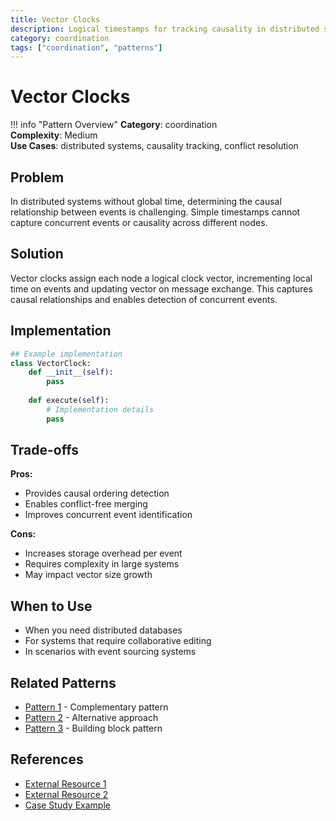 ```yaml
---
title: Vector Clocks
description: Logical timestamps for tracking causality in distributed systems
category: coordination
tags: ["coordination", "patterns"]
---
```


# Vector Clocks

!!! info "Pattern Overview"
    **Category**: coordination  
    **Complexity**: Medium  
    **Use Cases**: distributed systems, causality tracking, conflict resolution

## Problem

In distributed systems without global time, determining the causal relationship between events is challenging. Simple timestamps cannot capture concurrent events or causality across different nodes.

## Solution

Vector clocks assign each node a logical clock vector, incrementing local time on events and updating vector on message exchange. This captures causal relationships and enables detection of concurrent events.

## Implementation

```python
## Example implementation
class VectorClock:
    def __init__(self):
        pass
    
    def execute(self):
        # Implementation details
        pass
```

## Trade-offs

**Pros:**
- Provides causal ordering detection
- Enables conflict-free merging
- Improves concurrent event identification

**Cons:**
- Increases storage overhead per event
- Requires complexity in large systems
- May impact vector size growth

## When to Use

- When you need distributed databases
- For systems that require collaborative editing
- In scenarios with event sourcing systems

## Related Patterns

- [Pattern 1](../related-pattern-1.md) - Complementary pattern
- [Pattern 2](../related-pattern-2.md) - Alternative approach
- [Pattern 3](../related-pattern-3.md) - Building block pattern

## References

- [External Resource 1](#)
- [External Resource 2](#)
- [Case Study Example](../../architects-handbook/case-studies/example.md)
